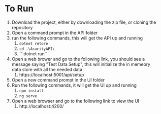 # To Run
1. Download the project, either by downloading the zip file, or cloning the repository
2. Open a command prompt in the API folder
3. run the following commands, this will get the API up and running
   1.  ```dotnet retore```
   2. ```cd .\AsurityAPI\```
   3. ```dotnet run``
4. Open a web brower and go to the following link, you should see a message saying "Test Data Setup", this will initialize the in memeory data store with all the needed data
   1. https://localhost:5001/api/setup
5. Open a new command prompt in the UI folder
6. Run the following commands, it will get the UI up and running
   1. ```npm install```
   2. ```ng serve```
7. Open a web browser and go to the following link to view the UI
   1. http://localhost:4200/